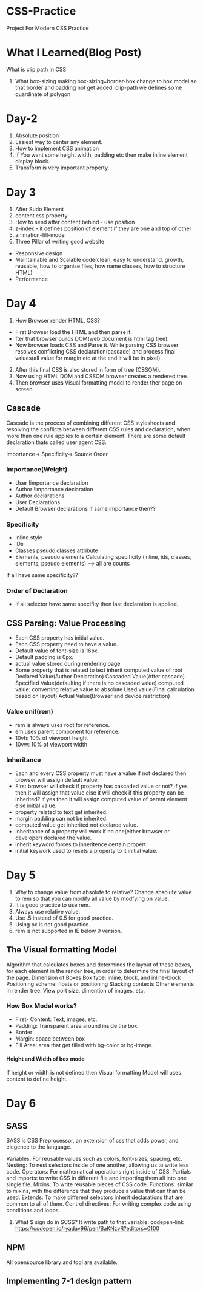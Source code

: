 # CSS-Practice

Project For Modern CSS Practice

# What I Learned(Blog Post)

What is clip path in CSS

1. What box-sizing
   making box-sizing=border-box change to box model so that border and padding not get added.
   clip-path
   we defines some quardinate of polygon

# Day-2

1. Absolute position
2. Easiest way to center any element.
3. How to implement CSS animation
4. If You want some height width, padding etc then make inline element display block.
5. Transform is very important property.

# Day 3

1. After Sudo Element
2. content css property
3. How to send after content behind - use position
4. z-index - it defines position of element if they are one and top of other
5. animation-fill-mode
6. Three Pillar of writing good website

- Responsive design
- Maintainable and Scalable code(clean, easy to understand, growth, reusable, how to organise files, how name classes, how to structure HTML)
- Performance

# Day 4

1. How Browser render HTML, CSS?

- First Browser load the HTML and then parse it.
- fter that browser builds DOM(web document is html tag tree).
- Now browser loads CSS and Parse it. While parsing CSS browser resolves conflicting CSS declaration(cascade) and process final values(all value for margin etc at the end it will be in pixel).

2. After this final CSS is also stored in form of tree (CSSOM).
3. Now using HTML DOM and CSSOM browser creates a rendered tree.
4. Then browser uses Visual formatting model to render ther page on screen.

## Cascade

Cascade is the process of combining different CSS stylesheets and resolving the conflicts between different CSS rules and declaration, when more than one rule applies to a certain element.
There are some default declaration thats called user agent CSS.

Importance-> Specificity-> Source Order

### Importance(Weight)

- User !importance declaration
- Author !importance declaration
- Author declarations
- User Declarations
- Default Browser declarations
  If same importance then??

### Specificity

- Inline style
- IDs
- Classes pseudo classes attribute
- Elements, pseudo elements
  Calculating specificity (inline, ids, classes, elements, pseudo elements) --> all are counts

If all have same specificity??

### Order of Declaration

- If all selector have same specifity then last declaration is applied.

## CSS Parsing: Value Processing

- Each CSS property has initial value.
- Each CSS property need to have a value.
- Default value of font-size is 16px.
- Default padding is 0px.
- actual value stored during rendering page
- Some property that is related to text inherit computed value of root
  Declared Value(Author Declaration)
  Cascaded Value(After cascade)
  Specified Value(defaulting if there is no cascaded value)
  computed value: converting relative value to absolute
  Used value(Final calculation based on layout)
  Actual Value(Browser and device restriction)

### Value unit(rem)

- rem is always uses root for reference.
- em uses parent component for reference.
- 10vh: 10% of viewport height
- 10vw: 10% of viewport width

### Inheritance

- Each and every CSS property must have a value if not declared then browser will assign default value.
- First browser will check if property has cascaded value or not? if yes then it will assign that value else it will check if this property can be inherited? if yes then it will assign computed value of parent element else initial value.
- property related to text get inherited.
- margin padding can not be inherited.
- computed value get inherited not declared value.
- Inheritance of a property will work if no one(either browser or developer) declared the value.
- inherit keyword forces to inheritence certain propert.
- initial keywork used to resets a property to it initial value.

# Day 5

1. Why to change value from absolute to relative?
   Change absolute value to rem so that you can modify all value by modfying on value.
2. It is good practice to use rem.
3. Always use relative value.
4. Use .5 instead of 0.5 for good practice.
5. Using px is not good practice.
6. rem is not supported in IE below 9 version.

## The Visual formatting Model

Algorithm that calculates boxes and determines the layout of these boxes, for each element in the render tree, in order to determine the final layout of the page.
Dimension of Boxes 
Box type: inline, block, and inline-block
Positioning scheme: floats or positioning
Stacking contexts
Other elements in render tree.
View port size, dimention of images, etc.

### How Box Model works?
- First- Content: Text, images, etc.
- Padding: Transparent area around inside the box.
- Border
- Margin: space between box
- Fill Area: area that get filled with bg-color or bg-image.
#### Height and Width of box mode
If height or width is not defined then Visual formatting Model will uses content to define height. 


# Day 6

## SASS
SASS is  CSS Preprocessor, an extension of css that adds power, and elegence to the language.

Variables: For reusable values such as colors, font-sizes, spacing, etc.
Nesting: To nest selectors inside of one another, allowing us to write less code.
Operators: For mathematical operations right inside of CSS.
Partials and imports: to write CSS in different file and importing them all into one single file.
Mixins: To write reusable pieces of CSS code.
Functions: similar to mixins, with the difference that they produce a value that can than be used.
Extends: To make different selectors inherit declarations that are common to all of them.
Control directives: For writing complex code using conditions and loops.

1. What $ sign do in SCSS?
It write path to that variable.
codepen-link https://codepen.io/ryadav96/pen/BaKNzvR?editors=0100

## NPM 
All opensource library and tool are available. 

## Implementing 7-1 design pattern
